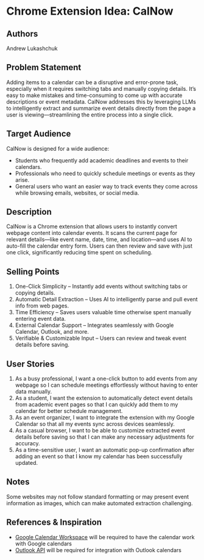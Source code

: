 # Chrome Extension Idea: CalNow

## Authors

Andrew Lukashchuk

## Problem Statement

Adding items to a calendar can be a disruptive and error-prone task, especially when it requires switching tabs and manually copying details. It’s easy to make mistakes and time-consuming to come up with accurate descriptions or event metadata. CalNow addresses this by leveraging LLMs to intelligently extract and summarize event details directly from the page a user is viewing—streamlining the entire process into a single click.

## Target Audience

CalNow is designed for a wide audience:
-  Students who frequently add academic deadlines and events to their calendars.
-  Professionals who need to quickly schedule meetings or events as they arise.
-  General users who want an easier way to track events they come across while browsing emails, websites, or social media.

## Description

CalNow is a Chrome extension that allows users to instantly convert webpage content into calendar events. It scans the current page for relevant details—like event name, date, time, and location—and uses AI to auto-fill the calendar entry form. Users can then review and save with just one click, significantly reducing time spent on scheduling.

## Selling Points

1.   One-Click Simplicity – Instantly add events without switching tabs or copying details.
2.   Automatic Detail Extraction – Uses AI to intelligently parse and pull event info from web pages.
3.   Time Efficiency – Saves users valuable time otherwise spent manually entering event data.
4.   External Calendar Support – Integrates seamlessly with Google Calendar, Outlook, and more.
5.   Verifiable & Customizable Input – Users can review and tweak event details before saving.

## User Stories

1.  As a busy professional, I want a one-click button to add events from any webpage so I can schedule meetings effortlessly without having to enter data manually.
2.  As a student, I want the extension to automatically detect event details from academic event pages so that I can quickly add them to my calendar for better schedule management.
3.  As an event organizer, I want to integrate the extension with my Google Calendar so that all my events sync across devices seamlessly.
4.  As a casual browser, I want to be able to customize extracted event details before saving so that I can make any necessary adjustments for accuracy.
5.  As a time-sensitive user, I want an automatic pop-up confirmation after adding an event so that I know my calendar has been successfully updated.

## Notes

Some websites may not follow standard formatting or may present event information as images, which can make automated extraction challenging.

## References & Inspiration

-  [Google Calendar Workspace](https://developers.google.com/workspace/calendar) will be required to have the calendar work with Google calendars
-  [Outlook API](https://learn.microsoft.com/en-us/outlook/rest/reference) will be required for integration with Outlook calendars

